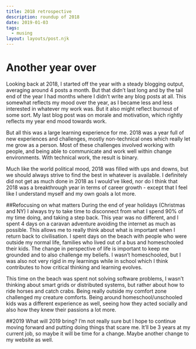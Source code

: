 ```yaml
---
title: 2018 retrospective
description: roundup of 2018
date: 2019-01-03
tags:
  - musing
layout: layouts/post.njk
---
```


# Another year over
Looking back at 2018, I started off the year with a steady blogging output, averaging around 4 posts a month. But that didn’t last long and by the tail end of the year I had months where I didn’t write any blog posts at all. This somewhat reflects my mood over the year, as I became less and less interested in whatever my work was. But it also might reflect burnout of some sort. My last blog post was on morale and motivation, which rightly reflects my year end mood towards work.

But all this was a large learning experience for me. 2018 was a year full of new experiences and challenges, mostly non-technical ones which really let me grow as a person. Most of these challenges involved working with people, and being able to communicate and work well within change environments. With technical work, the result is binary.

Much like the world political mood, 2018 was filled with ups and downs, but we should always strive to find the best in whatever is available. I definitely did not get as much done in 2018 as I would’ve liked, nor do I think that 2018 was a breakthrough year in terms of career growth - except that I feel like I understand myself and my own goals a lot more.

##Refocusing on what matters
During the end of year holidays (Christmas and NY) I always try to take time to disconnect from what I spend 90% of my time doing, and taking a step back. This year was no different, and I spent 4 days on a caravan adventure avoiding the internet as much as possible. This allows me to really think about what is important when I return back to civilisation. I spent days on the beach with people who were outside my normal life, families who lived out of a bus and homeschooled their kids. The change in perspective of life is important to keep me grounded and to also challenge my beliefs. I wasn’t homeschooled, but I was also not very rigid in my learnings while in school which I think contributes to how critical thinking and learning evolves.

This time on the beach was spent not solving software problems, I wasn’t thinking about smart grids or distributed systems, but rather about how to ride horses and catch crabs. Being really outside my comfort zone challenged my creature comforts. Being around homeschool/unschooled kids was a different experience as well, seeing how they acted socially and also how they knew their passions a lot more.

##2019
What will 2019 bring? I’m not really sure but I hope to continue moving forward and putting doing things that scare me. It’ll be 3 years at my current job, so maybe it will be time for a change. Maybe another change to my website as well.